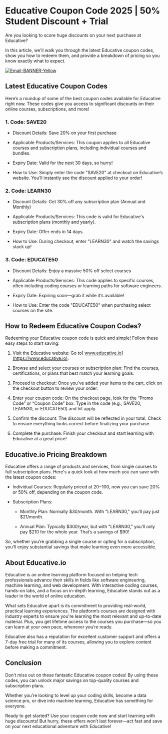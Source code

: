 # Educative Coupon Code 2025 | 50% Student Discount + Trial

Are you looking to score huge discounts on your next purchase at Educative?

In this article, we'll walk you through the latest Educative coupon codes, show you how to redeem them, and provide a breakdown of pricing so you know exactly what to expect.

[![Email-BANNER-Yellow](https://github.com/user-attachments/assets/1d957ca7-2615-47ea-8047-cd567edc6255)](https://www.educative.io)

## Latest Educative Coupon Codes

Here’s a roundup of some of the best coupon codes available for Educative right now. These codes give you access to significant discounts on their online courses, subscriptions, and more!

### 1. Code: SAVE20

* Discount Details: Save 20% on your first purchase

* Applicable Products/Services: This coupon applies to all Educative courses and subscription plans, including individual courses and bundles.

* Expiry Date: Valid for the next 30 days, so hurry!

* How to Use: Simply enter the code "SAVE20" at checkout on Educative’s website. You’ll instantly see the discount applied to your order!

### 2. Code: LEARN30

* Discount Details: Get 30% off any subscription plan (Annual and Monthly)

* Applicable Products/Services: This code is valid for Educative's subscription plans (monthly and yearly).

* Expiry Date: Offer ends in 14 days.

* How to Use: During checkout, enter "LEARN30" and watch the savings stack up!

### 3. Code: EDUCATE50

* Discount Details: Enjoy a massive 50% off select courses

* Applicable Products/Services: This code applies to specific courses, often including coding courses or learning paths for software engineers.

* Expiry Date: Expiring soon—grab it while it’s available!

* How to Use: Enter the code "EDUCATE50" when purchasing select courses on the site.

## How to Redeem Educative Coupon Codes?

Redeeming your Educative coupon code is quick and simple! Follow these easy steps to start saving:

1. Visit the Educative website: Go to[ www.educative.io](https://www.educative.io).

2. Browse and select your courses or subscription plan: Find the courses, certifications, or plans that best match your learning goals.

3. Proceed to checkout: Once you've added your items to the cart, click on the checkout button to review your order.

4. Enter your coupon code: On the checkout page, look for the “Promo Code” or “Coupon Code” box. Type in the code (e.g., SAVE20, LEARN30, or EDUCATE50) and hit apply.

5. Confirm the discount: The discount will be reflected in your total. Check to ensure everything looks correct before finalizing your purchase.

6. Complete the purchase: Finish your checkout and start learning with Educative at a great price!

## Educative.io Pricing Breakdown

Educative offers a range of products and services, from single courses to full subscription plans. Here's a quick look at how much you can save with the latest coupon codes:

* Individual Courses: Regularly priced at $20-$100, now you can save 20% or 50% off, depending on the coupon code.

* Subscription Plans:

  * Monthly Plan: Normally $30/month. With "LEARN30," you'll pay just $21/month.

  * Annual Plan: Typically $300/year, but with "LEARN30," you’ll only pay $210 for the whole year. That’s a savings of $90!

So, whether you’re grabbing a single course or opting for a subscription, you’ll enjoy substantial savings that make learning even more accessible.

## About Educative.io

Educative is an online learning platform focused on helping tech professionals advance their skills in fields like software engineering, machine learning, and web development. With interactive coding courses, hands-on labs, and a focus on in-depth learning, Educative stands out as a leader in the world of online education.

What sets Educative apart is its commitment to providing real-world, practical learning experiences. The platform’s courses are designed with industry experts to ensure you're learning the most relevant and up-to-date material. Plus, you get lifetime access to the courses you purchase—so you can learn at your own pace, whenever you’re ready.

Educative also has a reputation for excellent customer support and offers a 7-day free trial for many of its courses, allowing you to explore content before making a commitment.

## Conclusion

Don’t miss out on these fantastic Educative coupon codes! By using these codes, you can unlock major savings on top-quality courses and subscription plans.

Whether you're looking to level up your coding skills, become a data science pro, or dive into machine learning, Educative has something for everyone.

Ready to get started? Use your coupon code now and start learning with huge discounts! But hurry, these offers won’t last forever—act fast and save on your next educational adventure with Educative!

